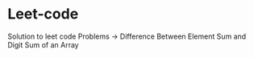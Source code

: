 # Leet-code
Solution to leet code Problems
  -> Difference Between Element Sum and Digit Sum of an Array

